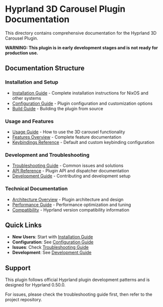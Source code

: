 # Hyprland 3D Carousel Plugin Documentation

This directory contains comprehensive documentation for the Hyprland 3D Carousel Plugin.

**WARNING: This plugin is in early development stages and is not ready for production use.**

## Documentation Structure

### Installation and Setup
- [Installation Guide](installation.md) - Complete installation instructions for NixOS and other systems
- [Configuration Guide](configuration.md) - Plugin configuration and customization options
- [Build Guide](building.md) - Building the plugin from source

### Usage and Features
- [Usage Guide](usage.md) - How to use the 3D carousel functionality
- [Features Overview](features.md) - Complete feature documentation
- [Keybindings Reference](keybindings.md) - Default and custom keybinding configuration

### Development and Troubleshooting
- [Troubleshooting Guide](troubleshooting.md) - Common issues and solutions
- [API Reference](api.md) - Plugin API and dispatcher documentation
- [Development Guide](development.md) - Contributing and development setup

### Technical Documentation
- [Architecture Overview](architecture.md) - Plugin architecture and design
- [Performance Guide](performance.md) - Performance optimization and tuning
- [Compatibility](compatibility.md) - Hyprland version compatibility information

## Quick Links

- **New Users**: Start with [Installation Guide](installation.md)
- **Configuration**: See [Configuration Guide](configuration.md)
- **Issues**: Check [Troubleshooting Guide](troubleshooting.md)
- **Development**: See [Development Guide](development.md)

## Support

This plugin follows official Hyprland plugin development patterns and is designed for Hyprland 0.50.0.

For issues, please check the troubleshooting guide first, then refer to the project repository.
